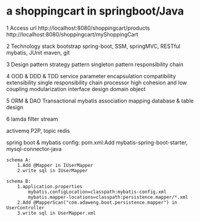 # a shoppingcart in springboot/Java

1 Access url
	http://localhost:8080/shoppingcart/products
	http://localhost:8080/shoppingcart/myShoppingCart
	
2 Technology stack
	bootstrap
	spring-boot,
	SSM,
	springMVC,
	RESTful
	mybatis,
	JUnit
	maven,
	git

3 Design pattern
	strategy pattern
	singleton pattern
	responsibility chain
	
4 OOD & DDD & TDD
	service parameter encapsulation
	compatibility
	extensibility
	single responsibility chain
	processor
	high cohesion and low coupling
	modularization
	interface design
	domain object

5 ORM & DAO
	Transactional
	mybatis association mapping
	database & table design
	
6 lamda filter stream

activemq P2P, topic
redis

spring boot & mybatis config:
    pom.xml:Add mybatis-spring-boot-starter, mysql-connector-java

    schema A:
        1.Add @Mapper in IUserMapper
        2.write sql in IUserMapper

    schema B:
        1.application.properties
            mybatis.configLocation=classpath:mybatis-config.xml
            mybatis.mapper-locations=classpath:persistence.mapper/*.xml
        2.Add @MapperScan("com.adaweng.boot.persistence.mapper") in UserController
        3.write sql in UserMapper.xml



